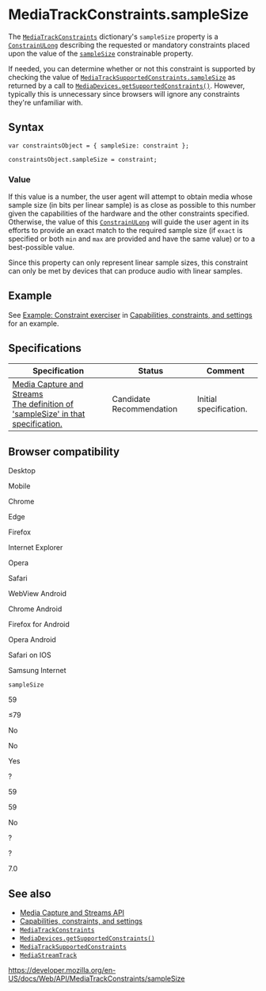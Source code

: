MediaTrackConstraints.sampleSize
================================

The [`MediaTrackConstraints`](../mediatrackconstraints) dictionary's `sampleSize` property is a [`ConstrainULong`](../constrainulong) describing the requested or mandatory constraints placed upon the value of the [`sampleSize`](../mediatracksettings/samplesize) constrainable property.

If needed, you can determine whether or not this constraint is supported by checking the value of [`MediaTrackSupportedConstraints.sampleSize`](../mediatracksupportedconstraints/samplesize) as returned by a call to [`MediaDevices.getSupportedConstraints()`](../mediadevices/getsupportedconstraints). However, typically this is unnecessary since browsers will ignore any constraints they're unfamiliar with.

Syntax
------

    var constraintsObject = { sampleSize: constraint };

    constraintsObject.sampleSize = constraint;

### Value

If this value is a number, the user agent will attempt to obtain media whose sample size (in bits per linear sample) is as close as possible to this number given the capabilities of the hardware and the other constraints specified. Otherwise, the value of this [`ConstrainULong`](../constrainulong) will guide the user agent in its efforts to provide an exact match to the required sample size (if `exact` is specified or both `min` and `max` are provided and have the same value) or to a best-possible value.

Since this property can only represent linear sample sizes, this constraint can only be met by devices that can produce audio with linear samples.

Example
-------

See [Example: Constraint exerciser](#) in [Capabilities, constraints, and settings](../media_streams_api/constraints) for an example.

Specifications
--------------

<table><thead><tr class="header"><th>Specification</th><th>Status</th><th>Comment</th></tr></thead><tbody><tr class="odd"><td><a href="https://w3c.github.io/mediacapture-main/#dom-mediatrackconstraintset-samplesize">Media Capture and Streams<br />
<span class="small">The definition of 'sampleSize' in that specification.</span></a></td><td><span class="spec-cr">Candidate Recommendation</span></td><td>Initial specification.</td></tr></tbody></table>

Browser compatibility
---------------------

Desktop

Mobile

Chrome

Edge

Firefox

Internet Explorer

Opera

Safari

WebView Android

Chrome Android

Firefox for Android

Opera Android

Safari on IOS

Samsung Internet

`sampleSize`

59

≤79

No

No

Yes

?

59

59

No

?

?

7.0

See also
--------

-   [Media Capture and Streams API](../media_streams_api)
-   [Capabilities, constraints, and settings](../media_streams_api/constraints)
-   [`MediaTrackConstraints`](../mediatrackconstraints)
-   [`MediaDevices.getSupportedConstraints()`](../mediadevices/getsupportedconstraints)
-   [`MediaTrackSupportedConstraints`](../mediatracksupportedconstraints)
-   [`MediaStreamTrack`](../mediastreamtrack)

<a href="https://developer.mozilla.org/en-US/docs/Web/API/MediaTrackConstraints/sampleSize" class="_attribution-link">https://developer.mozilla.org/en-US/docs/Web/API/MediaTrackConstraints/sampleSize</a>
